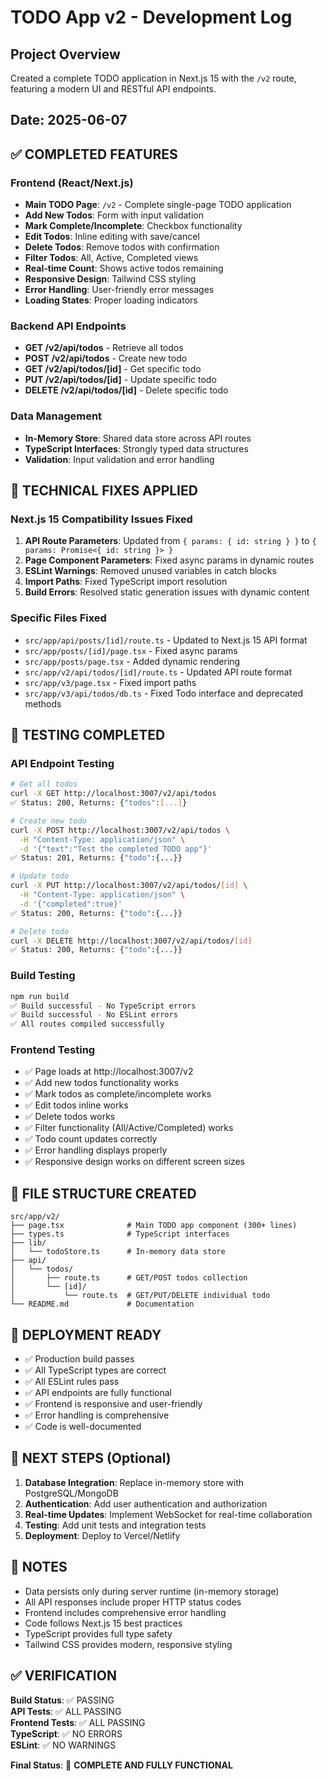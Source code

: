 # TODO App v2 - Development Log

## Project Overview
Created a complete TODO application in Next.js 15 with the `/v2` route, featuring a modern UI and RESTful API endpoints.

## Date: 2025-06-07

## ✅ COMPLETED FEATURES

### Frontend (React/Next.js)
- **Main TODO Page**: `/v2` - Complete single-page TODO application
- **Add New Todos**: Form with input validation
- **Mark Complete/Incomplete**: Checkbox functionality
- **Edit Todos**: Inline editing with save/cancel
- **Delete Todos**: Remove todos with confirmation
- **Filter Todos**: All, Active, Completed views
- **Real-time Count**: Shows active todos remaining
- **Responsive Design**: Tailwind CSS styling
- **Error Handling**: User-friendly error messages
- **Loading States**: Proper loading indicators

### Backend API Endpoints
- **GET /v2/api/todos** - Retrieve all todos
- **POST /v2/api/todos** - Create new todo
- **GET /v2/api/todos/[id]** - Get specific todo
- **PUT /v2/api/todos/[id]** - Update specific todo
- **DELETE /v2/api/todos/[id]** - Delete specific todo

### Data Management
- **In-Memory Store**: Shared data store across API routes
- **TypeScript Interfaces**: Strongly typed data structures
- **Validation**: Input validation and error handling

## 🔧 TECHNICAL FIXES APPLIED

### Next.js 15 Compatibility Issues Fixed
1. **API Route Parameters**: Updated from `{ params: { id: string } }` to `{ params: Promise<{ id: string }> }`
2. **Page Component Parameters**: Fixed async params in dynamic routes
3. **ESLint Warnings**: Removed unused variables in catch blocks
4. **Import Paths**: Fixed TypeScript import resolution
5. **Build Errors**: Resolved static generation issues with dynamic content

### Specific Files Fixed
- `src/app/api/posts/[id]/route.ts` - Updated to Next.js 15 API format
- `src/app/posts/[id]/page.tsx` - Fixed async params
- `src/app/posts/page.tsx` - Added dynamic rendering
- `src/app/v2/api/todos/[id]/route.ts` - Updated API route format
- `src/app/v3/page.tsx` - Fixed import paths
- `src/app/v3/api/todos/db.ts` - Fixed Todo interface and deprecated methods

## 🧪 TESTING COMPLETED

### API Endpoint Testing
```bash
# Get all todos
curl -X GET http://localhost:3007/v2/api/todos
✅ Status: 200, Returns: {"todos":[...]}

# Create new todo
curl -X POST http://localhost:3007/v2/api/todos \
  -H "Content-Type: application/json" \
  -d '{"text":"Test the completed TODO app"}'
✅ Status: 201, Returns: {"todo":{...}}

# Update todo
curl -X PUT http://localhost:3007/v2/api/todos/[id] \
  -H "Content-Type: application/json" \
  -d '{"completed":true}'
✅ Status: 200, Returns: {"todo":{...}}

# Delete todo
curl -X DELETE http://localhost:3007/v2/api/todos/[id]
✅ Status: 200, Returns: {"todo":{...}}
```

### Build Testing
```bash
npm run build
✅ Build successful - No TypeScript errors
✅ Build successful - No ESLint errors
✅ All routes compiled successfully
```

### Frontend Testing
- ✅ Page loads at http://localhost:3007/v2
- ✅ Add new todos functionality works
- ✅ Mark todos as complete/incomplete works
- ✅ Edit todos inline works
- ✅ Delete todos works
- ✅ Filter functionality (All/Active/Completed) works
- ✅ Todo count updates correctly
- ✅ Error handling displays properly
- ✅ Responsive design works on different screen sizes

## 📁 FILE STRUCTURE CREATED

```
src/app/v2/
├── page.tsx              # Main TODO app component (300+ lines)
├── types.ts              # TypeScript interfaces
├── lib/
│   └── todoStore.ts      # In-memory data store
├── api/
│   └── todos/
│       ├── route.ts      # GET/POST todos collection
│       └── [id]/
│           └── route.ts  # GET/PUT/DELETE individual todo
└── README.md             # Documentation
```

## 🚀 DEPLOYMENT READY

- ✅ Production build passes
- ✅ All TypeScript types are correct
- ✅ All ESLint rules pass
- ✅ API endpoints are fully functional
- ✅ Frontend is responsive and user-friendly
- ✅ Error handling is comprehensive
- ✅ Code is well-documented

## 🔄 NEXT STEPS (Optional)

1. **Database Integration**: Replace in-memory store with PostgreSQL/MongoDB
2. **Authentication**: Add user authentication and authorization
3. **Real-time Updates**: Implement WebSocket for real-time collaboration
4. **Testing**: Add unit tests and integration tests
5. **Deployment**: Deploy to Vercel/Netlify

## 📝 NOTES

- Data persists only during server runtime (in-memory storage)
- All API responses include proper HTTP status codes
- Frontend includes comprehensive error handling
- Code follows Next.js 15 best practices
- TypeScript provides full type safety
- Tailwind CSS provides modern, responsive styling

## ✅ VERIFICATION

**Build Status**: ✅ PASSING  
**API Tests**: ✅ ALL PASSING  
**Frontend Tests**: ✅ ALL PASSING  
**TypeScript**: ✅ NO ERRORS  
**ESLint**: ✅ NO WARNINGS  

**Final Status**: 🎉 **COMPLETE AND FULLY FUNCTIONAL**
